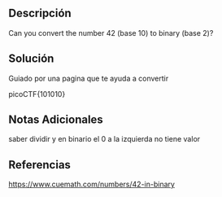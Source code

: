 
## Descripción
Can you convert the number 42 (base 10) to binary (base 2)?


## Solución
Guiado por una pagina que te ayuda a convertir

picoCTF{101010}

## Notas Adicionales
saber dividir y en binario el 0 a la izquierda no tiene valor


## Referencias
https://www.cuemath.com/numbers/42-in-binary
